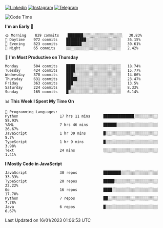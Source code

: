 [![Linkedin](https://img.shields.io/badge/-Archie-blue?style=flat-square&labelColor=gray&logo=Linkedin&logoColor=white&link=https://www.linkedin.com/in/archisdi)](https://www.linkedin.com/in/archisdi)
[![Instagram](https://img.shields.io/badge/-@archisdi-orange?style=flat-square&labelColor=gray&logo=Instagram&logoColor=white&link=https://www.instagram.com/archisdi)](https://www.instagram.com/archisdi)
[![Telegram](https://img.shields.io/badge/-aai-informational?style=flat-square&labelColor=gray&logo=telegram&logoColor=white&link=https://t.me/archisdi)](https://t.me/archisdi)

<!--START_SECTION:waka-->
![Code Time](http://img.shields.io/badge/Code%20Time-1%2C951%20hrs%2057%20mins-blue)

**I'm an Early 🐤** 

```text
🌞 Morning    829 commits    ███████░░░░░░░░░░░░░░░░░░   30.83% 
🌆 Daytime    972 commits    █████████░░░░░░░░░░░░░░░░   36.15% 
🌃 Evening    823 commits    ███████░░░░░░░░░░░░░░░░░░   30.61% 
🌙 Night      65 commits     ░░░░░░░░░░░░░░░░░░░░░░░░░   2.42%

```
📅 **I'm Most Productive on Thursday** 

```text
Monday       504 commits    ████░░░░░░░░░░░░░░░░░░░░░   18.74% 
Tuesday      424 commits    ████░░░░░░░░░░░░░░░░░░░░░   15.77% 
Wednesday    378 commits    ███░░░░░░░░░░░░░░░░░░░░░░   14.06% 
Thursday     631 commits    █████░░░░░░░░░░░░░░░░░░░░   23.47% 
Friday       363 commits    ███░░░░░░░░░░░░░░░░░░░░░░   13.5% 
Saturday     224 commits    ██░░░░░░░░░░░░░░░░░░░░░░░   8.33% 
Sunday       165 commits    █░░░░░░░░░░░░░░░░░░░░░░░░   6.14%

```


📊 **This Week I Spent My Time On** 

```text
💬 Programming Languages: 
Python                   17 hrs 11 mins      ██████████████░░░░░░░░░░░   58.93% 
YAML                     7 hrs 46 mins       ██████░░░░░░░░░░░░░░░░░░░   26.67% 
JavaScript               1 hr 39 mins        █░░░░░░░░░░░░░░░░░░░░░░░░   5.7% 
TypeScript               1 hr 9 mins         █░░░░░░░░░░░░░░░░░░░░░░░░   3.98% 
Text                     24 mins             ░░░░░░░░░░░░░░░░░░░░░░░░░   1.41%

```

**I Mostly Code in JavaScript** 

```text
JavaScript               30 repos            ████████░░░░░░░░░░░░░░░░░   33.33% 
TypeScript               20 repos            █████░░░░░░░░░░░░░░░░░░░░   22.22% 
Go                       16 repos            ████░░░░░░░░░░░░░░░░░░░░░   17.78% 
Python                   7 repos             ██░░░░░░░░░░░░░░░░░░░░░░░   7.78% 
Java                     6 repos             █░░░░░░░░░░░░░░░░░░░░░░░░   6.67%

```



 Last Updated on 16/01/2023 01:06:53 UTC
<!--END_SECTION:waka-->